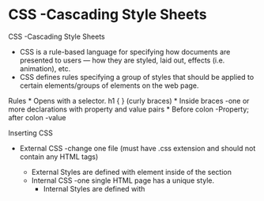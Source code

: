 <h1> CSS -Cascading Style Sheets </h1>

CSS -Cascading Style Sheets
  * CSS is a rule-based language for specifying how documents are presented to users — how they are styled, laid out, effects (i.e. animation), etc. 
  * CSS defines rules specifying a group of styles that should be applied to certain elements/groups of elements on the web page. 

Rules 
	* Opens with a selector.  h1 { } (curly braces)
	* Inside braces -one or more declarations with property and value pairs
	* Before colon -Property; after colon -value

Inserting CSS
  * External CSS -change one file <link rel=”stylesheet” href=”mystyle.css”> (must have .css extension and should not contain any HTML tags)
  	* External Styles are defined with <link> element inside of the <head> section
	* Internal CSS -one single HTML page has a unique style.
		* Internal Styles are defined with <style> element inside the <head> section
	* Inline CSS -used to apply unique style to single element
		  * Inline styles are defined with the “style” attribute of the relevant element
  * Using multiples -If some properties are defined for the same selector/element in different style sheets, the value from the last read stylesheet will be used.
  * Myers Web Reset Stylesheet

* Cascading Order -all styles will cascade into a new “virtual” style sheet by the following rules -number one has the highest priority.

  * Inline style (inside an HTML element)
  * External and internal style sheets (in the head section)
  * Browser default

  Color
	  * color: red; 
	  * color: 00ff00;
	  * color: rgb(0,0,255);

	  * color -specifies text color
  	* initial -sets the property to default value
	  * inherit -inherits front the parent element
